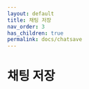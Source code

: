 ```yaml
---
layout: default
title: 채팅 저장
nav_order: 3
has_children: true
permalink: docs/chatsave
---
```


# 채팅 저장
